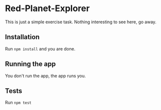 # Red-Planet-Explorer
This is just a simple exercise task. Nothing interesting to see here, go away.

## Installation
Run `npm install` and you are done.

## Running the app
You don't run the app, the app runs you.

## Tests
Run `npm test`
